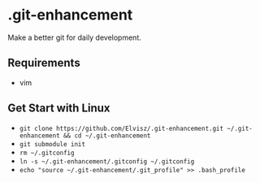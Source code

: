 # .git-enhancement
Make a better git for daily development. 

## Requirements
  * vim

## Get Start with Linux
  * `git clone https://github.com/Elvisz/.git-enhancement.git ~/.git-enhancement && cd ~/.git-enhancement`
  * `git submodule init`
  * `rm ~/.gitconfig`
  * `ln -s ~/.git-enhancement/.gitconfig ~/.gitconfig`
  * `echo "source ~/.git-enhancement/.git_profile" >> .bash_profile`
